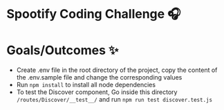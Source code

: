 # Spootify Coding Challenge 🎧

# Goals/Outcomes ✨
- Create .env file in the root directory of the project, copy the content of the .env.sample file and change the corresponding values
- Run `npm install` to install all node dependencies
- To test the Discover component, Go inside this directory `/routes/Discover/__test__/` and run `npm run test discover.test.js`